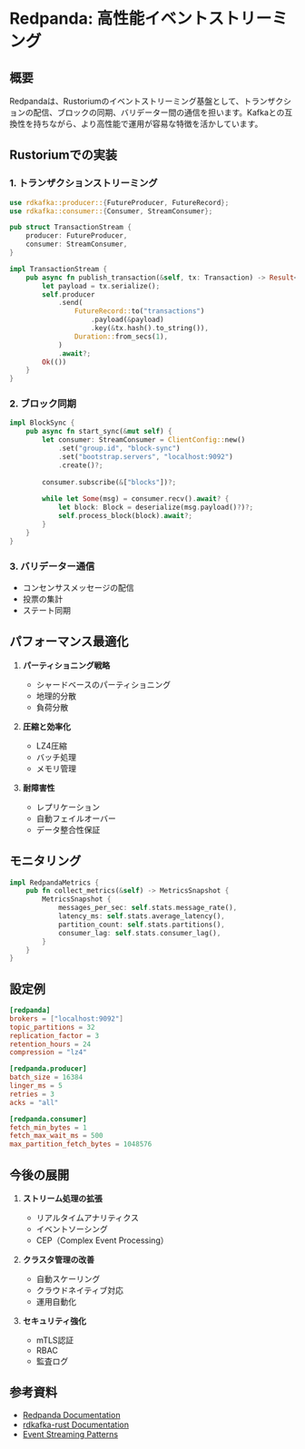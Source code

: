 # Redpanda: 高性能イベントストリーミング

## 概要

Redpandaは、Rustoriumのイベントストリーミング基盤として、トランザクションの配信、ブロックの同期、バリデーター間の通信を担います。Kafkaとの互換性を持ちながら、より高性能で運用が容易な特徴を活かしています。

## Rustoriumでの実装

### 1. トランザクションストリーミング

```rust
use rdkafka::producer::{FutureProducer, FutureRecord};
use rdkafka::consumer::{Consumer, StreamConsumer};

pub struct TransactionStream {
    producer: FutureProducer,
    consumer: StreamConsumer,
}

impl TransactionStream {
    pub async fn publish_transaction(&self, tx: Transaction) -> Result<()> {
        let payload = tx.serialize();
        self.producer
            .send(
                FutureRecord::to("transactions")
                    .payload(&payload)
                    .key(&tx.hash().to_string()),
                Duration::from_secs(1),
            )
            .await?;
        Ok(())
    }
}
```

### 2. ブロック同期

```rust
impl BlockSync {
    pub async fn start_sync(&mut self) {
        let consumer: StreamConsumer = ClientConfig::new()
            .set("group.id", "block-sync")
            .set("bootstrap.servers", "localhost:9092")
            .create()?;
            
        consumer.subscribe(&["blocks"])?;
        
        while let Some(msg) = consumer.recv().await? {
            let block: Block = deserialize(msg.payload()?)?;
            self.process_block(block).await?;
        }
    }
}
```

### 3. バリデーター通信

- コンセンサスメッセージの配信
- 投票の集計
- ステート同期

## パフォーマンス最適化

1. **パーティショニング戦略**
   - シャードベースのパーティショニング
   - 地理的分散
   - 負荷分散

2. **圧縮と効率化**
   - LZ4圧縮
   - バッチ処理
   - メモリ管理

3. **耐障害性**
   - レプリケーション
   - 自動フェイルオーバー
   - データ整合性保証

## モニタリング

```rust
impl RedpandaMetrics {
    pub fn collect_metrics(&self) -> MetricsSnapshot {
        MetricsSnapshot {
            messages_per_sec: self.stats.message_rate(),
            latency_ms: self.stats.average_latency(),
            partition_count: self.stats.partitions(),
            consumer_lag: self.stats.consumer_lag(),
        }
    }
}
```

## 設定例

```toml
[redpanda]
brokers = ["localhost:9092"]
topic_partitions = 32
replication_factor = 3
retention_hours = 24
compression = "lz4"

[redpanda.producer]
batch_size = 16384
linger_ms = 5
retries = 3
acks = "all"

[redpanda.consumer]
fetch_min_bytes = 1
fetch_max_wait_ms = 500
max_partition_fetch_bytes = 1048576
```

## 今後の展開

1. **ストリーム処理の拡張**
   - リアルタイムアナリティクス
   - イベントソーシング
   - CEP（Complex Event Processing）

2. **クラスタ管理の改善**
   - 自動スケーリング
   - クラウドネイティブ対応
   - 運用自動化

3. **セキュリティ強化**
   - mTLS認証
   - RBAC
   - 監査ログ

## 参考資料

- [Redpanda Documentation](https://docs.redpanda.com/)
- [rdkafka-rust Documentation](https://docs.rs/rdkafka/)
- [Event Streaming Patterns](https://www.confluent.io/blog/event-streaming-patterns/)
